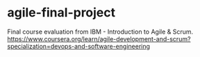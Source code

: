# agile-final-project

Final course evaluation from IBM - Introduction to Agile & Scrum. \
https://www.coursera.org/learn/agile-development-and-scrum?specialization=devops-and-software-engineering
